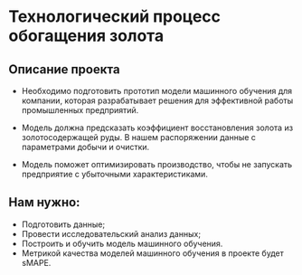 # Технологический процесс обогащения золота

## Описание проекта
  - Необходимо подготовить прототип модели машинного обучения для компании, которая разрабатывает решения для эффективной работы промышленных предприятий.

  - Модель должна предсказать коэффициент восстановления золота из золотосодержащей руды. В нашем распоряжении данные с параметрами добычи и очистки.

  - Модель поможет оптимизировать производство, чтобы не запускать предприятие с убыточными характеристиками.

## Нам нужно:

- Подготовить данные;
- Провести исследовательский анализ данных;
- Построить и обучить модель машинного обучения.
- Метрикой качества моделей машинного обучения в проекте будет sMAPE.
